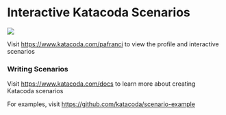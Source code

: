 # Interactive Katacoda Scenarios

[![](http://shields.katacoda.com/katacoda/pafranci/count.svg)](https://www.katacoda.com/pafranci "Get your profile on Katacoda.com")

Visit https://www.katacoda.com/pafranci to view the profile and interactive scenarios

### Writing Scenarios
Visit https://www.katacoda.com/docs to learn more about creating Katacoda scenarios

For examples, visit https://github.com/katacoda/scenario-example
